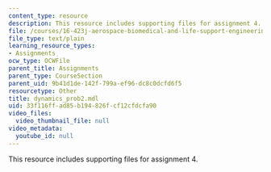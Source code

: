 ```yaml
---
content_type: resource
description: This resource includes supporting files for assignment 4.
file: /courses/16-423j-aerospace-biomedical-and-life-support-engineering-spring-2006/33f116ffad85b194826fcf12cfdcfa90_dynamics_prob2.mdl
file_type: text/plain
learning_resource_types:
- Assignments
ocw_type: OCWFile
parent_title: Assignments
parent_type: CourseSection
parent_uid: 9b41d1de-142f-799a-ef96-dc8c0dcfd6f5
resourcetype: Other
title: dynamics_prob2.mdl
uid: 33f116ff-ad85-b194-826f-cf12cfdcfa90
video_files:
  video_thumbnail_file: null
video_metadata:
  youtube_id: null
---
```

This resource includes supporting files for assignment 4.

